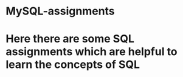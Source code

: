 # MySQL-assignments
# Here there are some SQL assignments which are helpful to learn the concepts of SQL